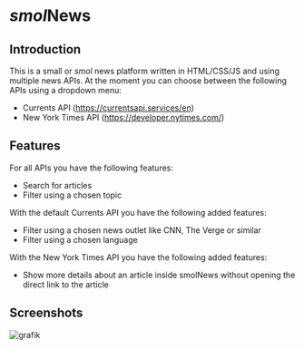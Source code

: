 # *smol*News
## Introduction
This is a small or *smol* news platform written in HTML/CSS/JS and using multiple news APIs. At the moment you can choose between the following APIs using a dropdown menu:
- Currents API (https://currentsapi.services/en)
- New York Times API (https://developer.nytimes.com/)

## Features
For all APIs you have the following features:
- Search for articles
- Filter using a chosen topic

With the default Currents API you have the following added features:
- Filter using a chosen news outlet like CNN, The Verge or similar
- Filter using a chosen language

With the New York Times API you have the following added features:
- Show more details about an article inside smolNews without opening the direct link to the article

## Screenshots
![grafik](https://github.com/user-attachments/assets/f4467f8f-8b97-4901-b968-c388b132164c)

